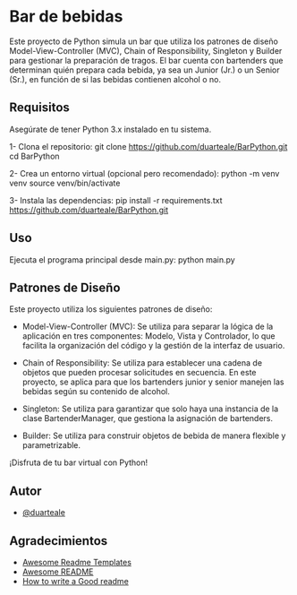 
# Bar de bebidas

Este proyecto de Python simula un bar que utiliza los patrones de diseño Model-View-Controller (MVC), Chain of Responsibility, Singleton y Builder para gestionar la preparación de tragos. El bar cuenta con bartenders que determinan quién prepara cada bebida, ya sea un Junior (Jr.) o un Senior (Sr.), en función de si las bebidas contienen alcohol o no.

## Requisitos
  Asegúrate de tener Python 3.x instalado en tu sistema.


1- Clona el repositorio:
git clone https://github.com/duarteale/BarPython.git
cd BarPython


2- Crea un entorno virtual (opcional pero recomendado):
python -m venv venv
source venv/bin/activate

3- Instala las dependencias:
pip install -r requirements.txt
https://github.com/duarteale/BarPython.git


## Uso
  Ejecuta el programa principal desde main.py:
  python main.py

## Patrones de Diseño
  Este proyecto utiliza los siguientes patrones de diseño:

- Model-View-Controller (MVC): Se utiliza para separar la lógica de la aplicación en tres componentes: Modelo, Vista y Controlador, lo que facilita la organización del código y la gestión de la interfaz de usuario.

- Chain of Responsibility: Se utiliza para establecer una cadena de objetos que pueden procesar solicitudes en secuencia. En este proyecto, se aplica para que los bartenders junior y senior manejen las bebidas según su contenido de alcohol.

- Singleton: Se utiliza para garantizar que solo haya una instancia de la clase BartenderManager, que gestiona la asignación de bartenders.

- Builder: Se utiliza para construir objetos de bebida de manera flexible y parametrizable.


¡Disfruta de tu bar virtual con Python!
## Autor

- [@duarteale](https://www.github.com/duarteale)



## Agradecimientos

 - [Awesome Readme Templates](https://awesomeopensource.com/project/elangosundar/awesome-README-templates)
 - [Awesome README](https://github.com/matiassingers/awesome-readme)
 - [How to write a Good readme](https://bulldogjob.com/news/449-how-to-write-a-good-readme-for-your-github-project)

